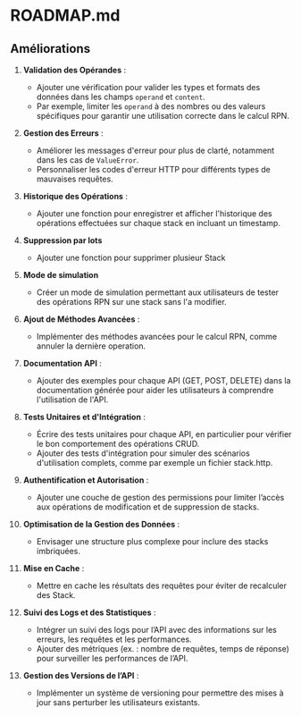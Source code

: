 # ROADMAP.md

## Améliorations
1. **Validation des Opérandes** : 
   - Ajouter une vérification pour valider les types et formats des données dans les champs `operand` et `content`.
   - Par exemple, limiter les `operand` à des nombres ou des valeurs spécifiques pour garantir une utilisation correcte dans le calcul RPN.

2. **Gestion des Erreurs** :
   - Améliorer les messages d'erreur pour plus de clarté, notamment dans les cas de `ValueError`.
   - Personnaliser les codes d'erreur HTTP pour différents types de mauvaises requêtes.

3. **Historique des Opérations** :
   - Ajouter une fonction pour enregistrer et afficher l'historique des opérations effectuées sur chaque stack en incluant un timestamp.

4. **Suppression par lots**
    - Ajouter une fonction pour supprimer plusieur Stack
   
5. **Mode de simulation**
    - Créer un mode de simulation permettant aux utilisateurs de tester des opérations RPN sur une stack sans l'a modifier.
   
6. **Ajout de Méthodes Avancées** :
   - Implémenter des méthodes avancées pour le calcul RPN, comme annuler la dernière operation.

7. **Documentation API** :
   - Ajouter des exemples pour chaque API (GET, POST, DELETE) dans la documentation générée pour aider les utilisateurs à comprendre l'utilisation de l'API.

8. **Tests Unitaires et d'Intégration** :
   - Écrire des tests unitaires pour chaque API, en particulier pour vérifier le bon comportement des opérations CRUD.
   - Ajouter des tests d'intégration pour simuler des scénarios d'utilisation complets, comme par exemple un fichier stack.http.

9. **Authentification et Autorisation** :
   - Ajouter une couche de gestion des permissions pour limiter l’accès aux opérations de modification et de suppression de stacks.

10. **Optimisation de la Gestion des Données** :
    - Envisager une structure plus complexe pour inclure des stacks imbriquées.

11. **Mise en Cache** :
    - Mettre en cache les résultats des requêtes pour éviter de recalculer des Stack.

12. **Suivi des Logs et des Statistiques** :
    - Intégrer un suivi des logs pour l’API avec des informations sur les erreurs, les requêtes et les performances.
    - Ajouter des métriques (ex. : nombre de requêtes, temps de réponse) pour surveiller les performances de l’API.

13. **Gestion des Versions de l’API** :
    - Implémenter un système de versioning pour permettre des mises à jour sans perturber les utilisateurs existants.


